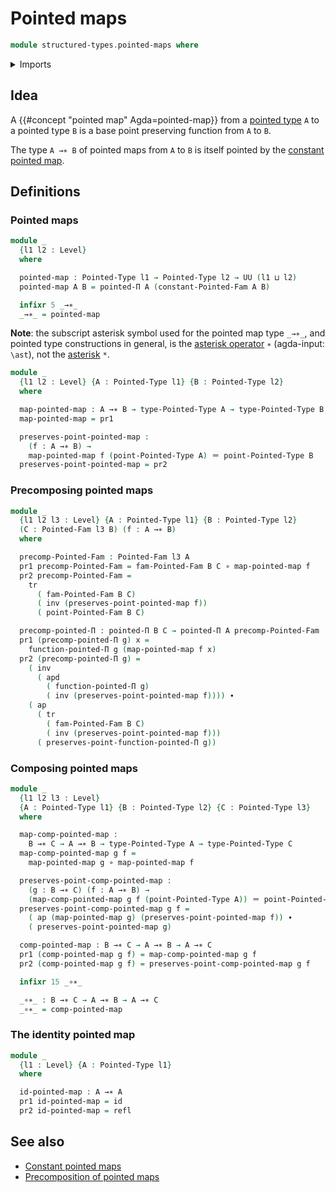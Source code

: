 # Pointed maps

```agda
module structured-types.pointed-maps where
```

<details><summary>Imports</summary>

```agda
open import foundation.action-on-identifications-dependent-functions
open import foundation.action-on-identifications-functions
open import foundation.constant-maps
open import foundation.dependent-pair-types
open import foundation.function-types
open import foundation.identity-types
open import foundation.transport-along-identifications
open import foundation.universe-levels

open import structured-types.pointed-dependent-functions
open import structured-types.pointed-families-of-types
open import structured-types.pointed-types
```

</details>

## Idea

A {{#concept "pointed map" Agda=pointed-map}} from a
[pointed type](structured-types.pointed-types.md) `A` to a pointed type `B` is a
base point preserving function from `A` to `B`.

The type `A →∗ B` of pointed maps from `A` to `B` is itself pointed by the
[constant pointed map](structured-types.constant-pointed-maps.md).

## Definitions

### Pointed maps

```agda
module _
  {l1 l2 : Level}
  where

  pointed-map : Pointed-Type l1 → Pointed-Type l2 → UU (l1 ⊔ l2)
  pointed-map A B = pointed-Π A (constant-Pointed-Fam A B)

  infixr 5 _→∗_
  _→∗_ = pointed-map
```

**Note**: the subscript asterisk symbol used for the pointed map type `_→∗_`,
and pointed type constructions in general, is the
[asterisk operator](https://codepoints.net/U+2217) `∗` (agda-input: `\ast`), not
the [asterisk](https://codepoints.net/U+002A) `*`.

```agda
module _
  {l1 l2 : Level} {A : Pointed-Type l1} {B : Pointed-Type l2}
  where

  map-pointed-map : A →∗ B → type-Pointed-Type A → type-Pointed-Type B
  map-pointed-map = pr1

  preserves-point-pointed-map :
    (f : A →∗ B) →
    map-pointed-map f (point-Pointed-Type A) ＝ point-Pointed-Type B
  preserves-point-pointed-map = pr2
```

### Precomposing pointed maps

```agda
module _
  {l1 l2 l3 : Level} {A : Pointed-Type l1} {B : Pointed-Type l2}
  (C : Pointed-Fam l3 B) (f : A →∗ B)
  where

  precomp-Pointed-Fam : Pointed-Fam l3 A
  pr1 precomp-Pointed-Fam = fam-Pointed-Fam B C ∘ map-pointed-map f
  pr2 precomp-Pointed-Fam =
    tr
      ( fam-Pointed-Fam B C)
      ( inv (preserves-point-pointed-map f))
      ( point-Pointed-Fam B C)

  precomp-pointed-Π : pointed-Π B C → pointed-Π A precomp-Pointed-Fam
  pr1 (precomp-pointed-Π g) x =
    function-pointed-Π g (map-pointed-map f x)
  pr2 (precomp-pointed-Π g) =
    ( inv
      ( apd
        ( function-pointed-Π g)
        ( inv (preserves-point-pointed-map f)))) ∙
    ( ap
      ( tr
        ( fam-Pointed-Fam B C)
        ( inv (preserves-point-pointed-map f)))
      ( preserves-point-function-pointed-Π g))
```

### Composing pointed maps

```agda
module _
  {l1 l2 l3 : Level}
  {A : Pointed-Type l1} {B : Pointed-Type l2} {C : Pointed-Type l3}
  where

  map-comp-pointed-map :
    B →∗ C → A →∗ B → type-Pointed-Type A → type-Pointed-Type C
  map-comp-pointed-map g f =
    map-pointed-map g ∘ map-pointed-map f

  preserves-point-comp-pointed-map :
    (g : B →∗ C) (f : A →∗ B) →
    (map-comp-pointed-map g f (point-Pointed-Type A)) ＝ point-Pointed-Type C
  preserves-point-comp-pointed-map g f =
    ( ap (map-pointed-map g) (preserves-point-pointed-map f)) ∙
    ( preserves-point-pointed-map g)

  comp-pointed-map : B →∗ C → A →∗ B → A →∗ C
  pr1 (comp-pointed-map g f) = map-comp-pointed-map g f
  pr2 (comp-pointed-map g f) = preserves-point-comp-pointed-map g f

  infixr 15 _∘∗_

  _∘∗_ : B →∗ C → A →∗ B → A →∗ C
  _∘∗_ = comp-pointed-map
```

### The identity pointed map

```agda
module _
  {l1 : Level} {A : Pointed-Type l1}
  where

  id-pointed-map : A →∗ A
  pr1 id-pointed-map = id
  pr2 id-pointed-map = refl
```

## See also

- [Constant pointed maps](structured-types.constant-pointed-maps.md)
- [Precomposition of pointed maps](structured-types.precomposition-pointed-maps.md)
